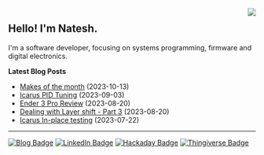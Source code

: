 <img src="https://github-readme-stats-git-masterrstaa-rickstaa.vercel.app/api/top-langs/?username=nnarain&layout=compact" align="right">

Hello! I'm Natesh.
------------------

I'm a software developer, focusing on systems programming, firmware and digital electronics.

**Latest Blog Posts**

<!-- BLOG-POST-LIST:START -->
* [Makes of the month](https://nnarain.github.io/2023/10/13/Makes-of-the-Month.html) (2023-10-13)
* [Icarus PID Tuning](https://nnarain.github.io/2023/09/03/Icarus-PID-Tuning.html) (2023-09-03)
* [Ender 3 Pro Review](https://nnarain.github.io/2023/08/20/Ender-3-Pro-Review.html) (2023-08-20)
* [Dealing with Layer shift - Part 3](https://nnarain.github.io/2023/08/20/Dealing-with-Layer-shift-Part-3.html) (2023-08-20)
* [Icarus In-place testing](https://nnarain.github.io/2023/07/22/Icarus-In-place-testing.html) (2023-07-22)

<!-- BLOG-POST-LIST:END -->

---

[![Blog Badge](https://img.shields.io/badge/-Blog-green?style=flat-square&logo=github)](https://nnarain.github.io/)
[![LinkedIn Badge](https://img.shields.io/badge/-LinkedIn-blue?style=flat-square&logo=linkedin)](https://www.linkedin.com/in/natesh-narain-4b46b285/)
[![Hackaday Badge](https://img.shields.io/badge/-Hackaday-black?style=flat-square&logo=hackaday)](https://hackaday.io/projects/hacker/482112)
[![Thingiverse Badge](https://img.shields.io/badge/-Thingiverse-darkblue?style=flat-square&logo=thingiverse&logoColor=white)](https://www.thingiverse.com/nnarain/makes)
